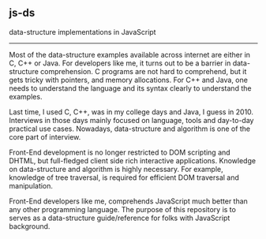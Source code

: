 js-ds
---

data-structure implementations in JavaScript

---

Most of the data-structure examples available across internet are either in C, C++ or Java.
For developers like me, it turns out to be a barrier in data-structure comprehension.
C programs are not hard to comprehend, but it gets tricky with pointers, and memory allocations.
For C++ and Java, one needs to understand the language and its syntax clearly to understand the examples.

Last time, I used C, C++, was in my college days and Java, I guess in 2010.
Interviews in those days mainly focused on language, tools and day-to-day practical use cases.
Nowadays, data-structure and algorithm is one of the core part of interview.

Front-End development is no longer restricted to DOM scripting and DHTML, but full-fledged client side rich interactive applications.
Knowledge on data-structure and algorithm is highly necessary.
For example, knowledge of tree traversal, is required for efficient DOM traversal and manipulation.

Front-End developers like me, comprehends JavaScript much better than any other programming language.
The purpose of this repository is to serves as a data-structure guide/reference for folks with JavaScript background.
